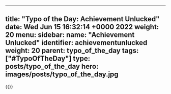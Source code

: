 
---
title: "Typo of the Day: Achievement Unlucked"
date: Wed Jun 15 16:32:14 +0000 2022
weight: 20
menu:
  sidebar:
    name: "Achievement Unlucked"
    identifier: achievementunlucked
    weight: 20
    parent: typo_of_the_day
tags: ["#TypoOfTheDay"]
type: posts/typo_of_the_day
hero: images/posts/typo_of_the_day.jpg
---


{{<tweet user="mariatta" id="1537110743639658496">}}

